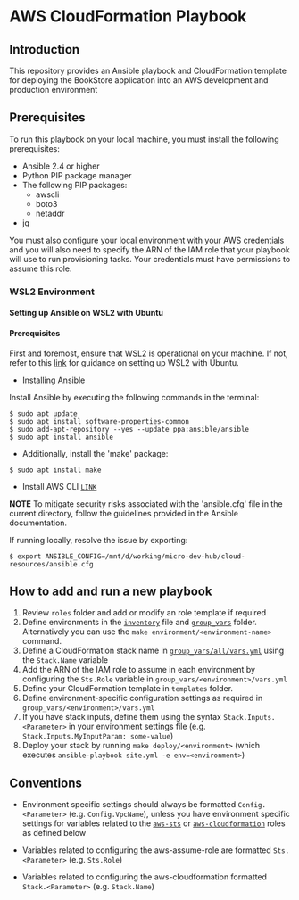 # AWS CloudFormation Playbook

## Introduction

This repository provides an Ansible playbook and CloudFormation template for deploying the BookStore application into an AWS development and production environment
## Prerequisites

To run this playbook on your local machine, you must install the following prerequisites:

- Ansible 2.4 or higher
- Python PIP package manager
- The following PIP packages:
    - awscli
    - boto3
    - netaddr
- jq

You must also configure your local environment with your AWS credentials and you will also need to specify
the ARN of the IAM role that your playbook will use to run provisioning tasks.
Your credentials must have permissions to assume this role.

### WSL2 Environment
#### Setting up Ansible on WSL2 with Ubuntu

#### Prerequisites

First and foremost, ensure that WSL2 is operational on your machine. If not, refer to this [link](<WSL2_SETUP_LINK>) for guidance on setting up WSL2 with Ubuntu.

- Installing Ansible

Install Ansible by executing the following commands in the terminal:

```shell
$ sudo apt update
$ sudo apt install software-properties-common
$ sudo add-apt-repository --yes --update ppa:ansible/ansible
$ sudo apt install ansible
```
- Additionally, install the 'make' package:

```shell
$ sudo apt install make
```

- Install AWS CLI   [`LINK`](https://docs.aws.amazon.com/cli/latest/userguide/getting-started-install.html)

**NOTE**
To mitigate security risks associated with the 'ansible.cfg' file in the current directory,
follow the guidelines provided in the Ansible documentation.

If running locally, resolve the issue by exporting:
```shell
$ export ANSIBLE_CONFIG=/mnt/d/working/micro-dev-hub/cloud-resources/ansible.cfg
```

## How to add and run a new playbook

1. Review `roles` folder and add or modify an role template if required
2. Define environments in the [`inventory`](./playbooks/inventory) file and [`group_vars`](./playbooks/group_vars) folder.  Alternatively you can use the `make environment/<environment-name>` command.
3. Define a CloudFormation stack name in [`group_vars/all/vars.yml`](./playbooks/group_vars/all/vars.yml) using the `Stack.Name` variable
4. Add the ARN of the IAM role to assume in each environment by configuring the `Sts.Role` variable in `group_vars/<environment>/vars.yml`
5. Define your CloudFormation template in `templates` folder.
6. Define environment-specific configuration settings as required in `group_vars/<environment>/vars.yml`
7. If you have stack inputs, define them using the syntax `Stack.Inputs.<Parameter>` in your environment settings file (e.g. `Stack.Inputs.MyInputParam: some-value`)
8. Deploy your stack by running `make deploy/<environment>` (which executes `ansible-playbook site.yml -e env=<environment>`)

## Conventions

- Environment specific settings should always be formatted `Config.<Parameter>` (e.g. `Config.VpcName`),
unless you have environment specific settings for variables related to the [`aws-sts`](https://github.com/docker-production-aws/aws-sts)
or [`aws-cloudformation`](https://github.com/docker-production-aws/aws-cloudformation) roles as defined below

- Variables related to configuring the aws-assume-role are formatted `Sts.<Parameter>` (e.g. `Sts.Role`)

- Variables related to configuring the aws-cloudformation formatted `Stack.<Parameter>` (e.g. `Stack.Name`)